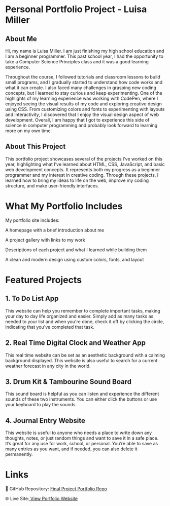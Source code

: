 # Personal Portfolio Project - Luisa Miller

## About Me
Hi, my name is Luisa Miller. I am just finishing my high school education and I am a beginner programmer. 
This past school year, I had the opportunity to take a Computer Science Principles class and it was a good learning experience. 

Throughout the course, I followed tutorials and classroom lessons to build small programs, and I gradually started to understand how code works and what it can create. I also faced many challenges in grasping new coding concepts, but I learned to stay curious and keep experimenting. One of the highlights of my learning experience was working with CodePen, where I enjoyed seeing the visual results of my code and exploring creative design using CSS. From customizing colors and fonts to experimenting with layouts and interactivity, I discovered that I enjoy the visual design aspect of web development.  Overall, I am happy that I got to experience this side of science in computer programming and probably look forward to learning more on my own time.

## About This Project
This portfolio project showcases several of the projects I’ve worked on this year, highlighting what I’ve learned about HTML, CSS, JavaScript, and basic web development concepts. It represents both my progress as a beginner programmer and my interest in creative coding. Through these projects, I learned how to bring my ideas to life on the web, improve my coding structure, and make user-friendly interfaces. 

# What My Portfolio Includes
My portfolio site includes:

A homepage with a brief introduction about me

A project gallery with links to my work

Descriptions of each project and what I learned while building them

A clean and modern design using custom colors, fonts, and layout

# Featured Projects
## 1. To Do List App
This website can help you remember to complete important tasks, making your day to day life organized and easier. Simply add as many tasks as needed to your list and when you're done, check it off by clicking the circle, indicating that you’ve completed that task.

## 2. Real Time Digital Clock and Weather App
This real time website can be set as an aesthetic background with a calming background displayed. This website is also useful to search for a current weather forecast in any city in the world.

## 3. Drum Kit & Tambourine Sound Board
This sound board is helpful as you can listen and experience the different sounds of these two instruments. You can either click the buttons or use your keyboard to play the sounds.

## 4. Journal Entry Website
This website is useful to anyone who needs a place to write down any thoughts, notes, or just random things and want to save it in a safe place. It’s great for any use for work, school, or personal. You’re able to save as many entries as you want, and if needed, you can also delete it permanently.

# Links
🔗 GitHub Repository: [Final Project Portfolio Repo](https://github.com/miller-luisa/Final-Project-Portfolio/tree/main)

🌐 Live Site:[ View Portfolio Website](https://miller-luisa.github.io/Final-Project-Portfolio/)



